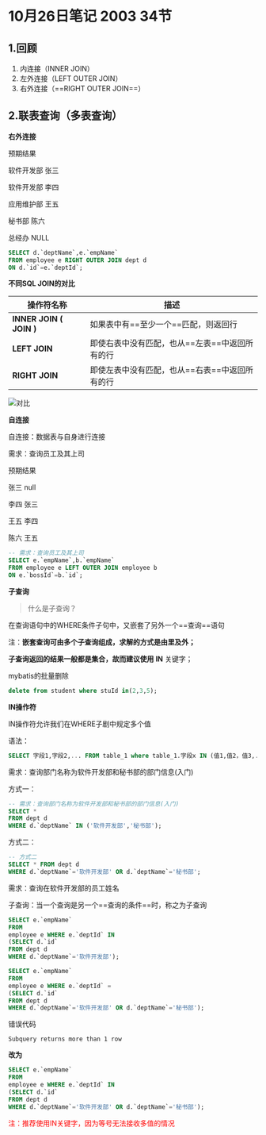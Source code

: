# 10月26日笔记 2003 34节

## 1.回顾

1. 内连接（INNER JOIN）
2. 左外连接（LEFT OUTER JOIN）
3. 右外连接（==RIGHT OUTER JOIN==）

## 2.联表查询（多表查询）

**右外连接**

预期结果

软件开发部 张三

软件开发部 李四

应用维护部 王五

秘书部         陈六

总经办         NULL

```sql
SELECT d.`deptName`,e.`empName`
FROM employee e RIGHT OUTER JOIN dept d
ON d.`id`=e.`deptId`;
```

**不同SQL JOIN的对比**

| **操作符名称**                   | **描述**                                       |
| -------------------------------- | ---------------------------------------------- |
| **INNER  JOIN** **( JOIN** **)** | 如果表中有==至少一个==匹配，则返回行           |
| **LEFT JOIN**                    | 即使右表中没有匹配，也从==左表==中返回所有的行 |
| **RIGHT JOIN**                   | 即使左表中没有匹配，也从==右表==中返回所有的行 |

![对比](../../10_26_2002/assets/图片1.png)

**自连接**

自连接：数据表与自身进行连接

需求：查询员工及其上司

预期结果

张三  null

李四  张三

王五  李四

陈六  王五

```sql
-- 需求：查询员工及其上司
SELECT e.`empName`,b.`empName`
FROM employee e LEFT OUTER JOIN employee b
ON e.`bossId`=b.`id`;
```

**子查询**

> 什么是子查询？

在查询语句中的WHERE条件子句中，又嵌套了另外一个==查询==语句

注：**嵌套查询可由多个子查询组成，求解的方式是由里及外；**

**子查询返回的结果一般都是集合，故而建议使用** **IN** 关键字；

mybatis的批量删除

```sql
delete from student where stuId in(2,3,5);
```

**IN操作符**

IN操作符允许我们在WHERE子剧中规定多个值

语法：

```sql
SELECT 字段1,字段2,... FROM table_1 where table_1.字段x IN (值1,值2，值3,...);
```

需求：查询部门名称为软件开发部和秘书部的部门信息(入门)

方式一：

```sql
-- 需求：查询部门名称为软件开发部和秘书部的部门信息(入门)
SELECT *  
FROM dept d 
WHERE d.`deptName` IN ('软件开发部','秘书部');
```

方式二：

```sql
-- 方式二
SELECT * FROM dept d
WHERE d.`deptName`='软件开发部' OR d.`deptName`='秘书部';
```

需求：查询在软件开发部的员工姓名

子查询：当一个查询是另一个==查询的条件==时，称之为子查询

```sql
SELECT e.`empName`
FROM
employee e WHERE e.`deptId` IN
(SELECT d.`id` 
FROM dept d 
WHERE d.`deptName`='软件开发部');
```

```sql
SELECT e.`empName`
FROM
employee e WHERE e.`deptId` =
(SELECT d.`id` 
FROM dept d 
WHERE d.`deptName`='软件开发部' OR d.`deptName`='秘书部');
```

错误代码

```
Subquery returns more than 1 row
```

**改为**

```sql
SELECT e.`empName`
FROM
employee e WHERE e.`deptId` IN
(SELECT d.`id` 
FROM dept d 
WHERE d.`deptName`='软件开发部' OR d.`deptName`='秘书部');
```

<font color=red>注：推荐使用IN关键字，因为等号无法接收多值的情况 </font>

